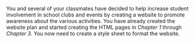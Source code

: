 <!--manual-->
You and several of your classmates have decided to help increase student involvement in school clubs and events by creating a website to promote awareness about the various activities. You have already created the website plan and started creating the HTML pages in *Chapter 1* through *Chapter 3*. You now need to create a style sheet to format the website.
<!--
{
    "CopyExercise": {
        "name": "Chapter 3 EX03",
        "copyTarget": "/chapter3/ex03/student/*",
        "pasteTarget": "./"
    }
}
-->
